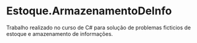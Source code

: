 # Estoque.ArmazenamentoDeInfo
 Trabalho realizado no curso de C# para solução de problemas ficticios de estoque e amazenamento de informações.
